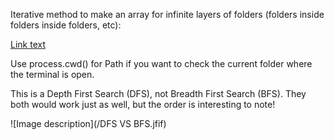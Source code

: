 Iterative method to make an array for infinite layers of folders (folders inside folders inside folders, etc):

[Link text](/NodeFunctionsModule.js)

Use process.cwd() for Path if you want to check the current folder where the terminal is open.

This is a Depth First Search (DFS), not Breadth First Search (BFS). They both would work just as well, but the order is interesting to note!

![Image description](/DFS VS BFS.jfif)
